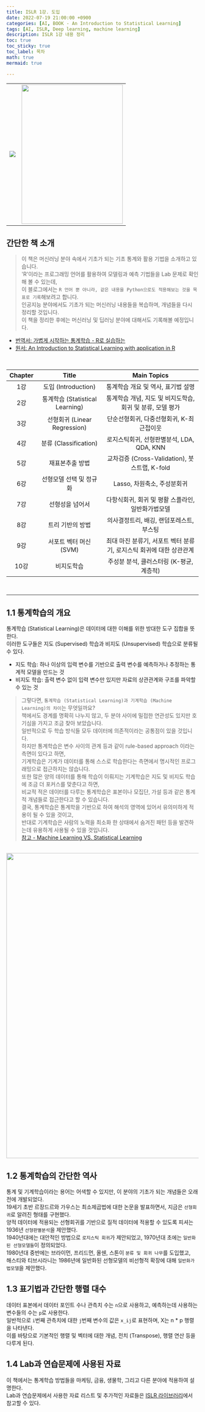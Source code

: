 ```yaml
---
title: ISLR 1강. 도입
date: 2022-07-19 21:00:00 +0900
categories: [AI, BOOK - An Introduction to Statistical Learning]
tags: [AI, ISLR, Deep learning, machine learning]
description: ISLR 1강 내용 정리
toc: true
toc_sticky: true
toc_label: 목차
math: true
mermaid: true

---
```


<table align="center">
    <tr>
        <td><img src="http://image.yes24.com/momo/TopCate755/MidCate007/75463994.jpg"></td>
        <td><img src="http://image.kyobobook.co.kr/images/book/large/370/l9781461471370.jpg" width=265 height=365></td>
    </tr>
</table>

## 간단한 책 소개
> 이 책은 머신러닝 분야 속에서 기초가 되는 기초 통계와 활용 기법을 소개하고 있습니다. \
> 'R'이라는 프로그래밍 언어를 활용하여 모델링과 예측 기법들을 Lab 문제로 확인해 볼 수 있는데, \
> 이 블로그에서는 `R 언어 뿐 아니라, 같은 내용을 Python으로도 적용해보는 것을 목표로 기록`해보려고 합니다. \
> 인공지능 분야에서도 기초가 되는 머신러닝 내용들을 복습하며, 개념들을 다시 정리할 것입니다. \
> 이 책을 정리한 후에는 머신러닝 및 딥러닝 분야에 대해서도 기록해볼 예정입니다.
* [번역서: 가볍게 시작하는 통계학습 - R로 실습하는](http://www.yes24.com/Product/Goods/25926544)
* [원서: An Introduction to Statistical Learning with application in R](http://www.kyobobook.co.kr/product/detailViewEng.laf?ejkGb=ENG&mallGb=ENG&barcode=9781461471370)

<br/>

|Chapter|Title|Main Topics|
|:---:|:---:|:---:|
|1강|도입 (Introduction)|통계학습 개요 및 역사, 표기법 설명|
|2강|통계학습 (Statistical Learning)|통계학습 개념, 지도 및 비지도학습, 회귀 및 분류, 모델 평가|
|3강|선형회귀 (Linear Regression)|단순선형회귀, 다중선형회귀, K-최근접이웃|
|4강|분류 (Classification)|로지스틱회귀, 선형판별분석, LDA, QDA, KNN|
|5강|재표본추출 방법|교차검증 (Cross-Validation), 붓스트랩, K-fold|
|6강|선형모델 선택 및 정규화|Lasso, 차원축소, 주성분회귀|
|7강|선형성을 넘어서|다항식회귀, 회귀 및 평활 스플라인, 일반화가법모델|
|8강|트리 기반의 방법|의사결정트리, 배깅, 랜덤포레스트, 부스팅|
|9강|서포트 벡터 머신 (SVM)|최대 마진 분류기, 서포트 벡터 분류기, 로지스틱 회귀에 대한 상관관계|
|10강|비지도학습|주성분 분석, 클러스터링 (K-평균, 계층적)|

<br/>

----

## 1.1 통계학습의 개요
통계학습 (Statistical Learning)은 데이터에 대한 이해를 위한 방대한 도구 집합을 뜻한다. <br/>
이러한 도구들은 지도 (Supervised) 학습과 비지도 (Unsupervised) 학습으로 분류될 수 있다. <br/>
- 지도 학습: 하나 이상의 입력 변수를 기반으로 출력 변수를 예측하거나 추정하는 통계적 모델을 만드는 것
- 비지도 학습: 출력 변수 없이 입력 변수만 있지만 자료의 상관관계와 구조를 파악할 수 있는 것

> 그렇다면, `통계학습 (Statistical Learning)과 기계학습 (Machine Learning)의 차이`는 무엇일까요? \
> 책에서도 경계를 명확히 나누지 않고, 두 분야 사이에 밀접한 연관성도 있지만 호기심을 가지고 조금 찾아 보았습니다. \
> 일반적으로 두 학습 방식들 모두 데이터에 의존적이라는 공통점이 있을 것입니다. \
> 하지만 통계학습은 변수 사이의 관계 등과 같이 rule-based approach 이라는 측면이 있다고 하면, \
> 기계학습은 기계가 데이터를 통해 스스로 학습한다는 측면에서 명시적인 프로그래밍으로 접근하지는 않습니다. \
> 또한 많은 양의 데이터를 통해 학습이 이뤄지는 기계학습은 지도 및 비지도 학습에 조금 더 포커스를 맞춘다고 하면, \
> 비교적 적은 데이터를 다루는 통계학습은 표본이나 모집단, 가설 등과 같은 통계적 개념들로 접근한다고 할 수 있습니다. \
> 결국, 통계학습은 통계학을 기반으로 하여 해석의 영역에 있어서 유의미하게 적용이 될 수 있을 것이고, \
> 반대로 기계학습은 사람의 노력을 최소화 한 상태에서 숨겨진 패턴 등을 발견하는데 유용하게 사용될 수 있을 것입니다. \
> [참고 - Machine Learning VS. Statistical Learning](https://blogs.perficient.com/2018/01/29/machine-learning-vs-statistical-learning/)

<br/>

<img src="https://miro.medium.com/max/1200/1*FUZS9K4JPqzfXDcC83BQTw.png" width=600 height=800>

## 1.2 통계학습의 간단한 역사
통계 및 기계학습이라는 용어는 어색할 수 있지만, 이 분야의 기초가 되는 개념들은 오래 전에 개발되었다. <br/>
19세기 초반 르장드르와 가우스는 최소제곱법에 대한 논문을 발표하면서, 지금은 `선형회귀`로 알려진 형태를 구현했다. <br/>
양적 데이터에 적용되는 선형회귀를 기반으로 질적 데이터에 적용할 수 있도록 피셔는 1936년 `선형판별분석`을 제안했다. <br/>
1940년대에는 대안적인 방법으로 `로지스틱 회귀`가 제안되었고, 1970년대 초에는 `일반화된 선형모델들`이 정의되었다. <br/>
1980년대 중반에는 브라이먼, 프리드먼, 올쉔, 스톤이 `분류 및 회귀 나무`를 도입했고, <br/>
해스티와 티브시라니는 1986년에 일반화된 선형모델의 비선형적 확장에 대해 `일반화가법모델`을 제안했다.

## 1.3 표기법과 간단한 행렬 대수
데이터 표본에서 데이터 포인트 수나 관측치 수는 `n`으로 사용하고, 예측하는데 사용하는 변수들의 수는 `p`로 사용한다. <br/>
일반적으로 `i`번째 관측치에 대한 `j`번째 변수의 값은 `x_ij`로 표현하며, X는 n * p 행렬을 나타낸다. <br/>
이를 바탕으로 기본적인 행렬 및 벡터에 대한 개념, 전치 (Transpose), 행렬 연산 등을 다루게 된다.

## 1.4 Lab과 연습문제에 사용된 자료
이 책에서는 통계학습 방법들을 마케팅, 금융, 생물학, 그리고 다른 분야에 적용하여 설명한다. <br/>
Lab과 연습문제에서 사용한 자료 리스트 및 추가적인 자료들은 [ISLR 라이브러리](https://www.statlearning.com/)에서 참고할 수 있다.